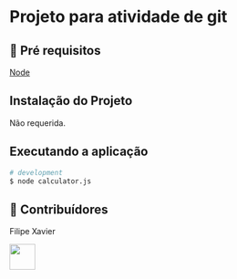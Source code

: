 # Projeto para atividade de git
 
## 🔐 Pré requisitos

<a href="https://nodejs.dev/">Node</a> &nbsp;

## Instalação do Projeto

Não requerida.

## Executando a aplicação

```bash
# development
$ node calculator.js
```

## 🤝 Contribuídores
Filipe Xavier

<a href="https://github.com/angelogluz"><img src="https://github.com/angelogluz.png" width="45" height="45"></a> &nbsp;


